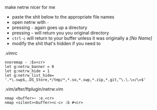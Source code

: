 make netrw nicer for me

* paste the shit below to the appropriate file names
* open netrw with `-`
* pressing `-` again goes up a directory
* pressing `~` will return you you original directory
* `ctrl-c` will return to your buffer unless it was originally a _[No Name]_
* modify the shit that's hidden if you need to

.vimrc

```
nnoremap - :Ex<cr>
let g:netrw_banner = 0
let g:netrw_hide = 1
let g:netrw_list_hide= '.*\.swp$,.DS_Store,*/tmp/*,*.so,*.swp,*.zip,*.git,^\.\.\=/\=$'
```

.vim/after/ftplugin/netrw.vim

```
nmap <buffer>~ :e.<cr>
nmap <silent><buffer><c-c> :b #<cr>
```
